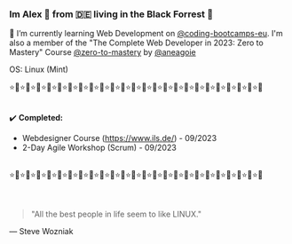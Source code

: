 ### Im Alex 👱 from 🇩🇪 living in the Black Forrest 🌲

📖 I’m currently learning Web Development on [@coding-bootcamps-eu](https://github.com/coding-bootcamps-eu).
I'm also a member of the "The Complete Web Developer in 2023: Zero to Mastery" Course [@zero-to-mastery](https://github.com/zero-to-mastery) by [@aneagoie](https://github.com/aneagoie)<br>

OS: Linux (Mint)

⭐🌲⭐🌲⭐🌲⭐🌲⭐🌲⭐🌲⭐🌲⭐🌲⭐🌲⭐🌲⭐🌲⭐🌲⭐🌲⭐🌲⭐🌲⭐🌲⭐🌲⭐🌲⭐🌲⭐🌲⭐🌲⭐🌲⭐🌲⭐🌲<br>
<br>

✔️ **Completed:**
 * Webdesigner Course (https://www.ils.de/) - 09/2023
 * 2-Day Agile Workshop (Scrum) - 09/2023
<br>
⭐🌲⭐🌲⭐🌲⭐🌲⭐🌲⭐🌲⭐🌲⭐🌲⭐🌲⭐🌲⭐🌲⭐🌲⭐🌲⭐🌲⭐🌲⭐🌲⭐🌲⭐🌲⭐🌲⭐🌲⭐🌲⭐🌲⭐🌲⭐🌲<br>

<br>
<br>

> "All the best people in life seem to like LINUX."

— Steve Wozniak


 
  


<!--
**TaektuCode/TaektuCode** is a ✨ _special_ ✨ repository because its `README.md` (this file) appears on your GitHub profile.

Here are some ideas to get you started:

- 🔭 I’m currently working on ...
- 🌱 I’m currently learning ...
- 👯 I’m looking to collaborate on ...
- 🤔 I’m looking for help with ...
- 💬 Ask me about ...
- 📫 How to reach me: ...
- 😄 Pronouns: ...
- ⚡ Fun fact: ...
-->
